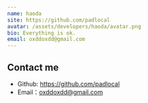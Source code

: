 ```yaml
---
name: haoda
site: https://github.com/padlocal
avatar: /assets/developers/haoda/avatar.png
bio: Everything is ok.
email: oxddoxdd@gmail.com
---
```


## Contact me

- Github: <https://github.com/padlocal>
- Email：<oxddoxdd@gmail.com>
